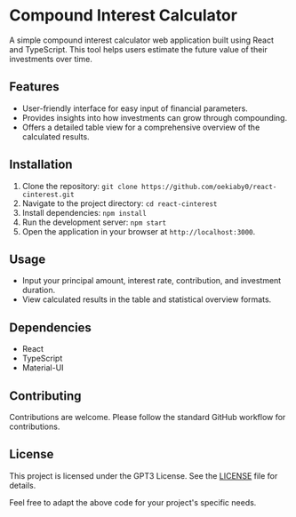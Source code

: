 # Compound Interest Calculator

A simple compound interest calculator web application built using React and TypeScript. This tool helps users estimate the future value of their investments over time.

## Features

- User-friendly interface for easy input of financial parameters.
- Provides insights into how investments can grow through compounding.
- Offers a detailed table view for a comprehensive overview of the calculated results.

## Installation

1. Clone the repository: `git clone https://github.com/oekiaby0/react-cinterest.git`
2. Navigate to the project directory: `cd react-cinterest`
3. Install dependencies: `npm install`
4. Run the development server: `npm start`
5. Open the application in your browser at `http://localhost:3000`.

## Usage

- Input your principal amount, interest rate, contribution, and investment duration.
- View calculated results in the table and statistical overview formats.

## Dependencies

- React
- TypeScript
- Material-UI

## Contributing

Contributions are welcome. Please follow the standard GitHub workflow for contributions.

## License

This project is licensed under the GPT3 License. See the [LICENSE](LICENSE) file for details.

Feel free to adapt the above code for your project's specific needs.
